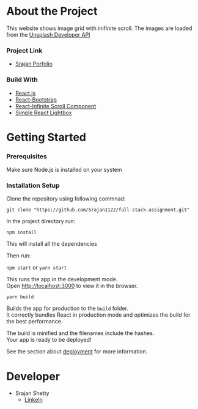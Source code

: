 # About the Project

This website shows image grid with inifinite scroll. The images are loaded from the [Unsplash Developer API](https://unsplash.com/developers)

### Project Link
- [Srajan Porfolio](https://distracted-kalam-f04d51.netlify.app/)

### Build With
- [React.js](https://reactjs.org/)
- [React-Bootstrap](https://react-bootstrap.github.io/)
- [React-Infinite Scroll Component](https://www.npmjs.com/package/react-infinite-scroll-component)
- [Simple React Lightbox](https://www.npmjs.com/package/simple-react-lightbox)

# Getting Started

### Prerequisites

Make sure Node.js is installed on your system

### Installation Setup

Clone the repository using following commnad:

`git clone "https://github.com/Srajan1122/full-stack-assignment.git"`

In the project directory run:

`npm install`

This will install all the dependencies

Then run:

`npm start` or `yarn start`


This runs the app in the development mode.\
Open [http://localhost:3000](http://localhost:3000) to view it in the browser.

`yarn build`

Builds the app for production to the `build` folder.\
It correctly bundles React in production mode and optimizes the build for the best performance.

The build is minified and the filenames include the hashes.\
Your app is ready to be deployed!

See the section about [deployment](https://facebook.github.io/create-react-app/docs/deployment) for more information.

# Developer
- Srajan Shetty
  - [LinkeIn](https://www.linkedin.com/in/srajan1122/)
